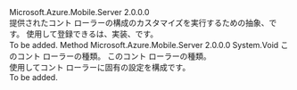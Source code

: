 <Type Name="IMobileAppControllerConfigProvider" FullName="Microsoft.Azure.Mobile.Server.Config.IMobileAppControllerConfigProvider">
  <TypeSignature Language="C#" Value="public interface IMobileAppControllerConfigProvider" />
  <TypeSignature Language="ILAsm" Value=".class public interface auto ansi abstract IMobileAppControllerConfigProvider" />
  <TypeSignature Language="DocId" Value="T:Microsoft.Azure.Mobile.Server.Config.IMobileAppControllerConfigProvider" />
  <TypeSignature Language="VB.NET" Value="Public Interface IMobileAppControllerConfigProvider" />
  <TypeSignature Language="F#" Value="type IMobileAppControllerConfigProvider = interface" />
  <AssemblyInfo>
    <AssemblyName>Microsoft.Azure.Mobile.Server</AssemblyName>
    <AssemblyVersion>2.0.0.0</AssemblyVersion>
  </AssemblyInfo>
  <Interfaces />
  <Docs>
    <summary>
            提供されたコント ローラーの構成のカスタマイズを実行するための抽象、<see cref="T:Microsoft.Azure.Mobile.Server.Config.MobileAppControllerAttribute" />です。
            使用して登録できるは、実装、<see cref="T:System.Web.Http.HttpConfiguration" />です。
            </summary>
    <remarks>To be added.</remarks>
  </Docs>
  <Members>
    <Member MemberName="Configure">
      <MemberSignature Language="C#" Value="public void Configure (System.Web.Http.Controllers.HttpControllerSettings controllerSettings, System.Web.Http.Controllers.HttpControllerDescriptor controllerDescriptor);" />
      <MemberSignature Language="ILAsm" Value=".method public hidebysig newslot virtual instance void Configure(class System.Web.Http.Controllers.HttpControllerSettings controllerSettings, class System.Web.Http.Controllers.HttpControllerDescriptor controllerDescriptor) cil managed" />
      <MemberSignature Language="DocId" Value="M:Microsoft.Azure.Mobile.Server.Config.IMobileAppControllerConfigProvider.Configure(System.Web.Http.Controllers.HttpControllerSettings,System.Web.Http.Controllers.HttpControllerDescriptor)" />
      <MemberSignature Language="VB.NET" Value="Public Sub Configure (controllerSettings As HttpControllerSettings, controllerDescriptor As HttpControllerDescriptor)" />
      <MemberSignature Language="F#" Value="abstract member Configure : System.Web.Http.Controllers.HttpControllerSettings * System.Web.Http.Controllers.HttpControllerDescriptor -&gt; unit" Usage="iMobileAppControllerConfigProvider.Configure (controllerSettings, controllerDescriptor)" />
      <MemberType>Method</MemberType>
      <AssemblyInfo>
        <AssemblyName>Microsoft.Azure.Mobile.Server</AssemblyName>
        <AssemblyVersion>2.0.0.0</AssemblyVersion>
      </AssemblyInfo>
      <ReturnValue>
        <ReturnType>System.Void</ReturnType>
      </ReturnValue>
      <Parameters>
        <Parameter Name="controllerSettings" Type="System.Web.Http.Controllers.HttpControllerSettings" />
        <Parameter Name="controllerDescriptor" Type="System.Web.Http.Controllers.HttpControllerDescriptor" />
      </Parameters>
      <Docs>
        <param name="controllerSettings"><see cref="T:System.Web.Http.Controllers.HttpControllerSettings" />このコント ローラーの種類。</param>
        <param name="controllerDescriptor"><see cref="T:System.Web.Http.Controllers.HttpControllerDescriptor" />このコント ローラーの種類。</param>
        <summary>
            使用してコント ローラーに固有の設定を構成<see cref="T:Microsoft.Azure.Mobile.Server.Config.MobileAppControllerAttribute" />です。
            </summary>
        <remarks>To be added.</remarks>
      </Docs>
    </Member>
  </Members>
</Type>